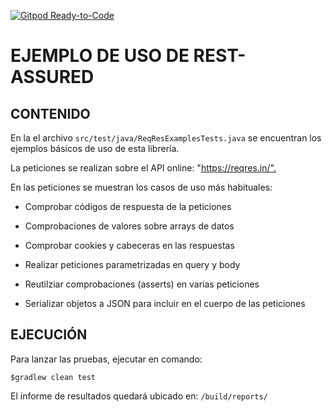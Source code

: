 [![Gitpod Ready-to-Code](https://img.shields.io/badge/Gitpod-Ready--to--Code-blue?logo=gitpod)](https://gitpod.io/#https://github.com/morvader/RestAssuredExample) 

# EJEMPLO DE USO DE REST-ASSURED

## CONTENIDO

En la el archivo `src/test/java/ReqResExamplesTests.java` se encuentran los ejemplos básicos de uso de esta librería.

La peticiones se realizan sobre el API online: "<https://reqres.in/".>

En las peticiones se muestran los casos de uso más habituales:

- Comprobar códigos de respuesta de la peticiones

- Comprobaciones de valores sobre arrays de datos

- Comprobar cookies y cabeceras en las respuestas

- Realizar peticiones parametrizadas en query y body

- Reutilziar comprobaciones (asserts) en varias peticiones

- Serializar objetos a JSON para incluir en el cuerpo de las peticiones

## EJECUCIÓN

Para lanzar las pruebas, ejecutar en comando:

`$gradlew clean test`

El informe de resultados quedará ubicado en: `/build/reports/`
